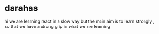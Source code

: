 # darahas
hi we are learning react in a slow way but the main aim is to learn strongly , 
so that we have a strong grip in what we are learning

